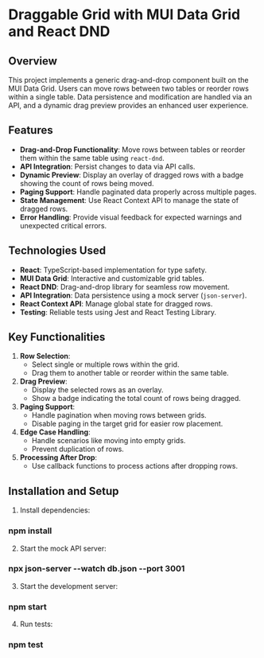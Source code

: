 # Draggable Grid with MUI Data Grid and React DND

## Overview
This project implements a generic drag-and-drop component built on the MUI Data Grid. Users can move rows between two tables or reorder rows within a single table. Data persistence and modification are handled via an API, and a dynamic drag preview provides an enhanced user experience.

## Features
- **Drag-and-Drop Functionality**: Move rows between tables or reorder them within the same table using `react-dnd`.
- **API Integration**: Persist changes to data via API calls.
- **Dynamic Preview**: Display an overlay of dragged rows with a badge showing the count of rows being moved.
- **Paging Support**: Handle paginated data properly across multiple pages.
- **State Management**: Use React Context API to manage the state of dragged rows.
- **Error Handling**: Provide visual feedback for expected warnings and unexpected critical errors.

## Technologies Used
- **React**: TypeScript-based implementation for type safety.
- **MUI Data Grid**: Interactive and customizable grid tables.
- **React DND**: Drag-and-drop library for seamless row movement.
- **API Integration**: Data persistence using a mock server (`json-server`).
- **React Context API**: Manage global state for dragged rows.
- **Testing**: Reliable tests using Jest and React Testing Library.

## Key Functionalities
1. **Row Selection**:
   - Select single or multiple rows within the grid.
   - Drag them to another table or reorder within the same table.
2. **Drag Preview**:
   - Display the selected rows as an overlay.
   - Show a badge indicating the total count of rows being dragged.
3. **Paging Support**:
   - Handle pagination when moving rows between grids.
   - Disable paging in the target grid for easier row placement.
4. **Edge Case Handling**:
   - Handle scenarios like moving into empty grids.
   - Prevent duplication of rows.
5. **Processing After Drop**:
   - Use callback functions to process actions after dropping rows.

## Installation and Setup
1. Install dependencies:
### npm install
2. Start the mock API server:
### npx json-server --watch db.json --port 3001
3. Start the development server:
### npm start
4. Run tests:
### npm test